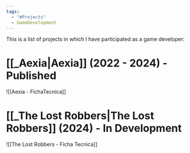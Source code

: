 ```yaml
---
tags:
  - "#Projects"
  - GameDevelopment
---
```

This is a list of projects in which I have participated as a game developer:

# [[_Aexia|Aexia]] (2022 - 2024) - Published
![[Aexia - FichaTecnica]]




# [[_The Lost Robbers|The Lost Robbers]] (2024) - In Development
![[The Lost Robbers - Ficha Tecnica]]

